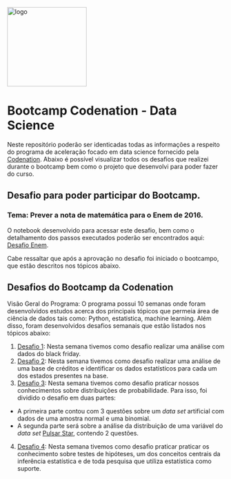 <img width="184" alt="logo" src="https://user-images.githubusercontent.com/8771239/80003862-014de900-8498-11ea-83cd-9ab17bffe417.png">

# Bootcamp Codenation - Data Science

Neste repositório poderão ser identicadas todas as informações a respeito do programa de aceleração focado em data science fornecido pela [Codenation](https://codenation.dev/). Abaixo é possível visualizar todos os desafios que realizei durante o bootcamp bem como o projeto que desenvolvi para poder fazer do curso.

## Desafio para poder participar do Bootcamp.

### Tema: Prever a nota de matemática para o Enem de 2016.

O notebook desenvolvido para acessar este desafio, bem como o detalhamento dos passos executados poderão ser encontrados aqui: [Desafio Enem](https://github.com/rafaelpds/Codenation/tree/master/Desafios/Desafio_0).

Cabe ressaltar que após a aprovação no desafio foi iniciado o bootcampo, que estão descritos nos tópicos abaixo.

## Desafios do Bootcamp da Codenation

Visão Geral do Programa: O programa possui 10 semanas onde foram desenvolvidos estudos acerca dos principais tópicos que permeia área de ciência de dados tais como: Python, estatistica, machine learning. Além disso, foram desenvolvidos desafios semanais que estão listados nos tópicos abaixo:

1. [Desafio 1](https://github.com/rafaelpds/Codenation/blob/master/Desafios/Desafio_1): Nesta semana tivemos como desafio realizar uma análise com dados do black friday.</li>
2. [Desafio 2](https://github.com/rafaelpds/Codenation/blob/master/Desafios/Desafio_2): Nesta semana tivemos como desafio realizar uma análise de uma base de créditos e identificar os dados estatísticos para cada um dos estados presentes na base.</li>
3. [Desafio 3](https://github.com/rafaelpds/Codenation/tree/master/Desafios/Desafio_3): Nesta semana tivemos como desafio praticar nossos conhecimentos sobre distribuições de probabilidade. Para isso, foi dividido o desafio em duas partes:
- A primeira parte contou com 3 questões sobre um *data set* artificial com dados de uma amostra normal e
    uma binomial.
- A segunda parte será sobre a análise da distribuição de uma variável do _data set_ [Pulsar Star](https://archive.ics.uci.edu/ml/datasets/HTRU2), contendo 2 questões.
4. [Desafio 4](https://github.com/rafaelpds/Codenation/blob/master/Desafios/Desafio_4): Nesta semana tivemos como desafio praticar praticar os conhecimento sobre testes de hipóteses, um dos conceitos centrais da inferência estatística e de toda pesquisa que utiliza estatística como suporte.</li>
